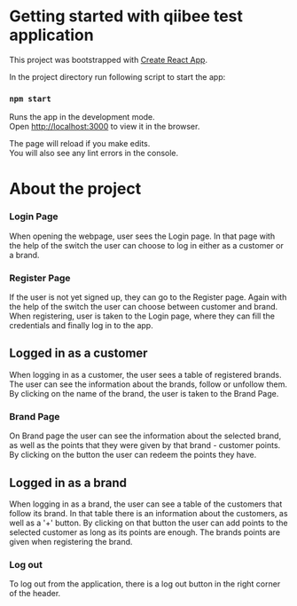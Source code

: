 # Getting started with qiibee test application

This project was bootstrapped with [Create React App](https://github.com/facebook/create-react-app).

In the project directory run following script to start the app:

### `npm start`

Runs the app in the development mode.\
Open [http://localhost:3000](http://localhost:3000) to view it in the browser.

The page will reload if you make edits.\
You will also see any lint errors in the console.

# About the project

### Login Page
When opening the webpage, user sees the Login page.
In that page with the help of the switch the user can choose to log in either as a customer or a brand.

### Register Page
If the user is not yet signed up, they can go to the Register page.
Again with the help of the switch the user can choose between customer and brand.
When registering, user is taken to the Login page, where they can fill the credentials and finally log in to the app.

## Logged in as a customer
When logging in as a customer, the user sees a table of registered brands.
The user can see the information about the brands, follow or unfollow them.
By clicking on the name of the brand, the user is taken to the Brand Page.

### Brand Page
On Brand page the user can see the information about the selected brand, as well as the points that they were given by that brand - customer points.
By clicking on the button the user can redeem the points they have.

## Logged in as a brand
When logging in as a brand, the user can see a table of the customers that follow its brand.
In that table there is an information about the customers, as well as a '+' button.
By clicking on that button the user can add points to the selected customer as long as its points are enough.
The brands points are given when registering the brand.

### Log out
To log out from the application, there is a log out button in the right corner of the header.